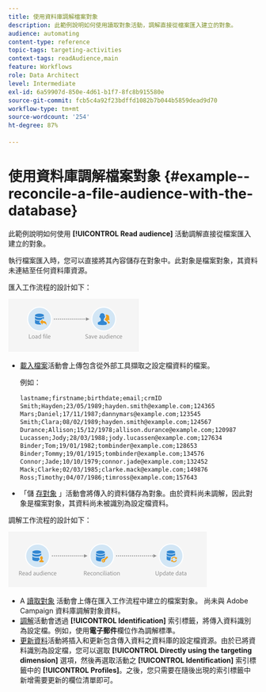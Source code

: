 ```yaml
---
title: 使用資料庫調解檔案對象
description: 此範例說明如何使用讀取對象活動，調解直接從檔案匯入建立的對象。
audience: automating
content-type: reference
topic-tags: targeting-activities
context-tags: readAudience,main
feature: Workflows
role: Data Architect
level: Intermediate
exl-id: 6a59907d-850e-4d61-b1f7-8fc8b915580e
source-git-commit: fcb5c4a92f23bdffd1082b7b044b5859dead9d70
workflow-type: tm+mt
source-wordcount: '254'
ht-degree: 87%

---
```


# 使用資料庫調解檔案對象 {#example--reconcile-a-file-audience-with-the-database}

此範例說明如何使用 **[!UICONTROL Read audience]** 活動調解直接從檔案匯入建立的對象。

執行檔案匯入時，您可以直接將其內容儲存在對象中。此對象是檔案對象，其資料未連結至任何資料庫資源。

匯入工作流程的設計如下：

![](assets/readaudience_activity_example3.png)

* [載入檔案](../../automating/using/load-file.md)活動會上傳包含從外部工具擷取之設定檔資料的檔案。

   例如：

   ```
   lastname;firstname;birthdate;email;crmID
   Smith;Hayden;23/05/1989;hayden.smith@example.com;124365
   Mars;Daniel;17/11/1987;dannymars@example.com;123545
   Smith;Clara;08/02/1989;hayden.smith@example.com;124567
   Durance;Allison;15/12/1978;allison.durance@example.com;120987
   Lucassen;Jody;28/03/1988;jody.lucassen@example.com;127634
   Binder;Tom;19/01/1982;tombinder@example.com;128653
   Binder;Tommy;19/01/1915;tombinder@example.com;134576
   Connor;Jade;10/10/1979;connor.jade@example.com;132452
   Mack;Clarke;02/03/1985;clarke.mack@example.com;149876
   Ross;Timothy;04/07/1986;timross@example.com;157643
   ```

* 「儲 [存對象](../../automating/using/save-audience.md) 」活動會將傳入的資料儲存為對象。由於資料尚未調解，因此對象是檔案對象，其資料尚未被識別為設定檔資料。

調解工作流程的設計如下：

![](assets/readaudience_activity_example2.png)

* A [讀取對象](../../automating/using/read-audience.md) 活動會上傳在匯入工作流程中建立的檔案對象。 尚未與 Adobe Campaign 資料庫調解對象資料。
* [調解](../../automating/using/reconciliation.md)活動會透過 **[!UICONTROL Identification]** 索引標籤，將傳入資料識別為設定檔。例如，使用&#x200B;**電子郵件**&#x200B;欄位作為調解標準。
* [更新資料](../../automating/using/update-data.md)活動將插入和更新包含傳入資料之資料庫的設定檔資源。由於已將資料識別為設定檔，您可以選取 **[!UICONTROL Directly using the targeting dimension]** 選項，然後再選取活動之 **[!UICONTROL Identification]** 索引標籤中的 **[!UICONTROL Profiles]**。之後，您只需要在隨後出現的索引標籤中新增需要更新的欄位清單即可。
